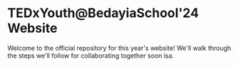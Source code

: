 # TEDxYouth@BedayiaSchool'24 Website

Welcome to the official repository for this year's website! We'll walk through the steps we'll follow for collaborating together soon isa.
